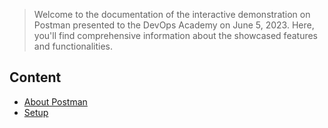> Welcome to the documentation of the interactive demonstration on Postman presented to the DevOps Academy on June 5, 2023. Here, you'll find comprehensive information about the showcased features and functionalities. 

## Content
* [About Postman](docs/about-postman.md)
* [Setup](docs/setup.md)


